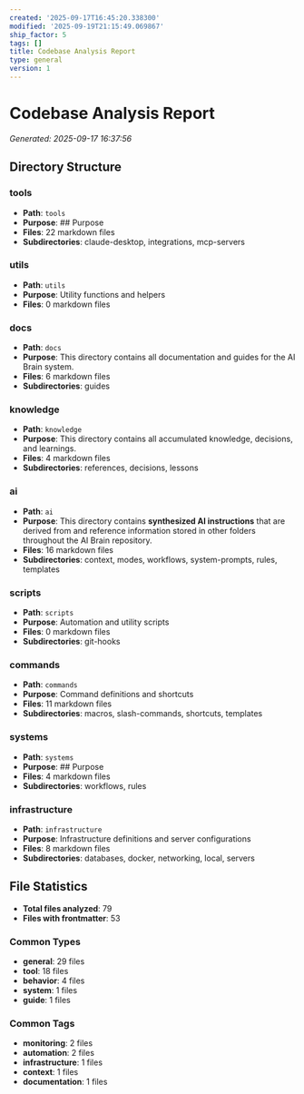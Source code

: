 ```yaml
---
created: '2025-09-17T16:45:20.338300'
modified: '2025-09-19T21:15:49.069867'
ship_factor: 5
tags: []
title: Codebase Analysis Report
type: general
version: 1
---
```


# Codebase Analysis Report
*Generated: 2025-09-17 16:37:56*

## Directory Structure

### tools
- **Path**: `tools`
- **Purpose**: ## Purpose
- **Files**: 22 markdown files
- **Subdirectories**: claude-desktop, integrations, mcp-servers

### utils
- **Path**: `utils`
- **Purpose**: Utility functions and helpers
- **Files**: 0 markdown files

### docs
- **Path**: `docs`
- **Purpose**: This directory contains all documentation and guides for the AI Brain system.
- **Files**: 6 markdown files
- **Subdirectories**: guides

### knowledge
- **Path**: `knowledge`
- **Purpose**: This directory contains all accumulated knowledge, decisions, and learnings.
- **Files**: 4 markdown files
- **Subdirectories**: references, decisions, lessons

### ai
- **Path**: `ai`
- **Purpose**: This directory contains **synthesized AI instructions** that are derived from and reference information stored in other folders throughout the AI Brain repository.
- **Files**: 16 markdown files
- **Subdirectories**: context, modes, workflows, system-prompts, rules, templates

### scripts
- **Path**: `scripts`
- **Purpose**: Automation and utility scripts
- **Files**: 0 markdown files
- **Subdirectories**: git-hooks

### commands
- **Path**: `commands`
- **Purpose**: Command definitions and shortcuts
- **Files**: 11 markdown files
- **Subdirectories**: macros, slash-commands, shortcuts, templates

### systems
- **Path**: `systems`
- **Purpose**: ## Purpose
- **Files**: 4 markdown files
- **Subdirectories**: workflows, rules

### infrastructure
- **Path**: `infrastructure`
- **Purpose**: Infrastructure definitions and server configurations
- **Files**: 8 markdown files
- **Subdirectories**: databases, docker, networking, local, servers

## File Statistics

- **Total files analyzed**: 79
- **Files with frontmatter**: 53

### Common Types

- **general**: 29 files
- **tool**: 18 files
- **behavior**: 4 files
- **system**: 1 files
- **guide**: 1 files

### Common Tags

- **monitoring**: 2 files
- **automation**: 2 files
- **infrastructure**: 1 files
- **context**: 1 files
- **documentation**: 1 files